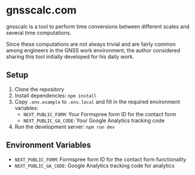 # gnsscalc.com

gnsscalc is a tool to perform time conversions between different scales and several time computations.

Since these computations are not always trivial and are fairly common among engineers in the GNSS work environment, the author considered sharing this tool initially developed for his daily work.

## Setup

1. Clone the repository
2. Install dependencies: `npm install`
3. Copy `.env.example` to `.env.local` and fill in the required environment variables:
   - `NEXT_PUBLIC_FORM`: Your Formspree form ID for the contact form
   - `NEXT_PUBLIC_GA_CODE`: Your Google Analytics tracking code
4. Run the development server: `npm run dev`

## Environment Variables

- `NEXT_PUBLIC_FORM`: Formspree form ID for the contact form functionality
- `NEXT_PUBLIC_GA_CODE`: Google Analytics tracking code for analytics
